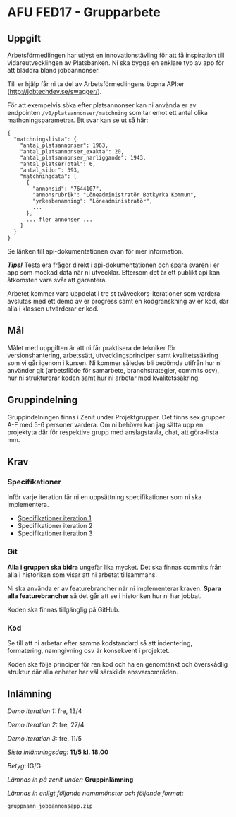 # AFU FED17 - Grupparbete

## Uppgift

Arbetsförmedlingen har utlyst en innovationstävling för att få inspiration till vidareutvecklingen av Platsbanken. Ni ska bygga en enklare typ av app för att bläddra bland jobbannonser.

Till er hjälp får ni ta del av Arbetsförmedlingens öppna API:er (http://jobtechdev.se/swagger/).

För att exempelvis söka efter platsannonser kan ni använda er av endpointen `/v0/platsannonser/matchning` som tar emot ett antal olika mathcningsparametrar. Ett svar kan se ut så här:

```
{
  "matchningslista": {
    "antal_platsannonser": 1963,
    "antal_platsannonser_exakta": 20,
    "antal_platsannonser_narliggande": 1943,
    "antal_platserTotal": 6,
    "antal_sidor": 393,
    "matchningdata": [
      {
        "annonsid": "7644107",
        "annonsrubrik": "Löneadministratör Botkyrka Kommun",
        "yrkesbenamning": "Löneadministratör",
        ...
      },
      ... fler annonser ...
    ]
  }
}
```

Se länken till api-dokumentationen ovan för mer information.

***Tips!*** Testa era frågor direkt i api-dokumentationen och spara svaren i er app som mockad data när ni utvecklar. Eftersom det är ett publikt api kan åtkomsten vara svår att garantera.

Arbetet kommer vara uppdelat i tre st tvåveckors-iterationer som vardera avslutas med ett demo av er progress samt en kodgranskning av er kod, där alla i klassen utvärderar er kod.

## Mål

Målet med uppgiften är att ni får praktisera de tekniker för versionshantering, arbetssätt, utvecklingsprinciper samt kvalitetssäkring som vi går igenom i kursen. Ni kommer således bli bedömda utifrån hur ni använder git (arbetsflöde för samarbete, branchstrategier, commits osv), hur ni strukturerar koden samt hur ni arbetar med kvalitetssäkring.

## Gruppindelning

Gruppindelningen finns i Zenit under Projektgrupper. Det finns sex grupper A-F med 5-6 personer vardera. Om ni behöver kan jag sätta upp en projektyta där för respektive grupp med anslagstavla, chat, att göra-lista mm.

## Krav

### Specifikationer

Inför varje iteration får ni en uppsättning specifikationer som ni ska implementera.

* [Specifikationer iteration 1](iteration-1.feature)
* Specifikationer iteration 2
* Specifikationer iteration 3

### Git

**Alla i gruppen ska bidra** ungefär lika mycket. Det ska finnas commits från alla i historiken som visar att ni arbetat tillsammans.

Ni ska använda er av featurebrancher när ni implementerar kraven. **Spara alla featurebrancher** så det går att se i historiken hur ni har jobbat.

Koden ska finnas tillgänglig på GitHub.

### Kod

Se till att ni arbetar efter samma kodstandard så att indentering, formatering, namngivning osv är konsekvent i projektet.

Koden ska följa principer för ren kod och ha en genomtänkt och överskådlig struktur där alla enheter har väl särskilda ansvarsområden.

## Inlämning

_Demo iteration 1:_ fre, 13/4

_Demo iteration 2:_ fre, 27/4

_Demo iteration 3:_ fre, 11/5

_Sista inlämningsdag:_ **11/5 kl. 18.00**

_Betyg:_ IG/G

_Lämnas in på zenit under:_ **Gruppinlämning**

_Lämnas in enligt följande namnmönster och följande format:_

`gruppnamn_jobbannonsapp.zip`
